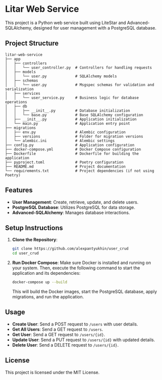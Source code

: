 # Litar Web Service

This project is a Python web service built using LiteStar and Advanced-SQLAlchemy, designed for user management with a PostgreSQL database.

## Project Structure

```
litar-web-service
├── app
│   ├── controllers
│   │   └── user_controller.py  # Controllers for handling requests
│   ├── models
│   │   └── user.py             # SQLAlchemy models
│   ├── schemas
│   │   └── user.py             # Msgspec schemas for validation and serialization
│   ├── services
│   │   └── user_service.py     # Business logic for database operations
│   ├── db
│   │   ├── __init__.py         # Database initialization
│   │   └── base.py             # Base SQLAlchemy configuration
│   ├── __init__.py             # Application initialization
│   └── main.py                 # Application entry point
├── migrations
│   ├── env.py                  # Alembic configuration
│   ├── versions                # Folder for migration versions
│   └── alembic.ini             # Alembic settings
├── config.py                   # Application configuration
├── docker-compose.yml          # Docker Compose configuration
├── Dockerfile                  # Dockerfile for building the application
├── pyproject.toml              # Poetry configuration
├── README.md                   # Project documentation
└── requirements.txt            # Project dependencies (if not using Poetry)
```

## Features

- **User Management**: Create, retrieve, update, and delete users.
- **PostgreSQL Database**: Utilizes PostgreSQL for data storage.
- **Advanced-SQLAlchemy**: Manages database interactions.

## Setup Instructions

1. **Clone the Repository**:
   ```bash
   git clone https://github.com/alexpantyukhin/user_crud
   cd user_crud
   ```

2. **Run Docker Compose**:
   Make sure Docker is installed and running on your system. Then, execute the following command to start the application and its dependencies:
   ```bash
   docker-compose up --build
   ```

   This will build the Docker images, start the PostgreSQL database, apply migrations, and run the application.

## Usage

- **Create User**: Send a POST request to `/users` with user details.
- **Get All Users**: Send a GET request to `/users`.
- **Get User**: Send a GET request to `/users/{id}`.
- **Update User**: Send a PUT request to `/users/{id}` with updated details.
- **Delete User**: Send a DELETE request to `/users/{id}`.

## License

This project is licensed under the MIT License.